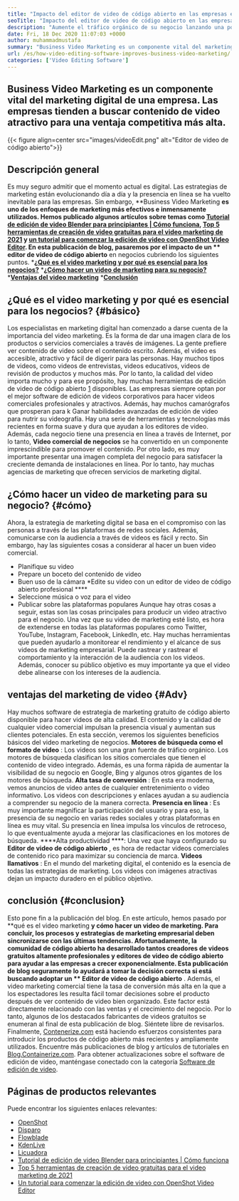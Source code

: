 ```yaml
---
title: "Impacto del editor de video de código abierto en las empresas en 2021" 
seoTitle: "Impacto del editor de video de código abierto en las empresas en 2021" 
description: "Aumente el tráfico orgánico de su negocio lanzando una poderosa campaña de video. Esta publicación de blog explica los beneficios de usar un editor de video de código abierto." 
date: Fri, 18 Dec 2020 11:07:03 +0000
author: muhammadmustafa
summary: "Business Video Marketing es un componente vital del marketing digital de una empresa. Las empresas tienden a buscar contenido de video atractivo para una ventaja competitiva más alta." 
url: /es/how-video-editing-software-improves-business-video-marketing/
categories: ['Video Editing Software']
---
```


## Business Video Marketing es un componente vital del marketing digital de una empresa. Las empresas tienden a buscar contenido de video atractivo para una ventaja competitiva más alta.

{{< figure align=center src="images/videoEdit.png" alt="Editor de video de código abierto">}}


## Descripción general
Es muy seguro admitir que el momento actual es digital. Las estrategias de marketing están evolucionando día a día y la presencia en línea se ha vuelto inevitable para las empresas. Sin embargo, **Business Video Marketing  **es uno de los enfoques de marketing más efectivos e inmensamente utilizados. Hemos publicado algunos artículos sobre temas como [Tutorial de edición de video Blender para principiantes | Cómo funciona][2], [Top 5 herramientas de creación de video gratuitas para el video marketing de 2021][3] y [un tutorial para comenzar la edición de video con OpenShot Video Editor][4]. En esta publicación de blog, pasaremos por el impacto de un **  editor de video de código abierto**  en negocios cubriendo los siguientes puntos.
  ***[¿Qué es el video marketing y por qué es esencial para los negocios?][5]** 
  ***[¿Cómo hacer un video de marketing para su negocio?][6]** 
  ***[Ventajas del video marketing][7]** 
  ***[Conclusión][8]** 

## ¿Qué es el video marketing y por qué es esencial para los negocios?   {#básico}
Los especialistas en marketing digital han comenzado a darse cuenta de la importancia del video marketing. Es la forma de dar una imagen clara de los productos o servicios comerciales a través de imágenes. La gente prefiere ver contenido de video sobre el contenido escrito. Además, el video es accesible, atractivo y fácil de digerir para las personas. Hay muchos tipos de videos, como videos de entrevistas, videos educativos, videos de revisión de productos y muchos más. Por lo tanto, la calidad del video importa mucho y para ese propósito, hay muchas herramientas de edición de video de código abierto [1] disponibles. Las empresas siempre optan por el mejor software de edición de videos corporativos para hacer videos comerciales profesionales y atractivos.
Además, hay muchos camarógrafos que prosperan para k Ganar habilidades avanzadas de edición de video para nutrir su videografía. Hay una serie de herramientas y tecnologías más recientes en forma suave y dura que ayudan a los editores de video. Además, cada negocio tiene una presencia en línea a través de Internet, por lo tanto, **Video comercial de negocios**  se ha convertido en un componente imprescindible para promover el contenido. Por otro lado, es muy importante presentar una imagen completa del negocio para satisfacer la creciente demanda de instalaciones en línea. Por lo tanto, hay muchas agencias de marketing que ofrecen servicios de marketing digital.

## ¿Cómo hacer un video de marketing para su negocio?   {#cómo}
Ahora, la estrategia de marketing digital se basa en el compromiso con las personas a través de las plataformas de redes sociales. Además, comunicarse con la audiencia a través de videos es fácil y recto. Sin embargo, hay las siguientes cosas a considerar al hacer un buen video comercial.
  * Planifique su video
  * Prepare un boceto del contenido de video
  * Buen uso de la cámara
  *Edite su video con un editor de video de código abierto profesional  **** 
  * Seleccione música o voz para el video
  * Publicar sobre las plataformas populares
Aunque hay otras cosas a seguir, estas son las cosas principales para producir un video atractivo para el negocio. Una vez que su video de marketing esté listo, es hora de extenderse en todas las plataformas populares como Twitter, YouTube, Instagram, Facebook, LinkedIn, etc. Hay muchas herramientas que pueden ayudarlo a monitorear el rendimiento y el alcance de sus videos de marketing empresarial. Puede rastrear y rastrear el comportamiento y la interacción de la audiencia con los videos. Además, conocer su público objetivo es muy importante ya que el video debe alinearse con los intereses de la audiencia.

## ventajas del marketing de video   {#Adv}
Hay muchos software de estrategia de marketing gratuito de código abierto disponible para hacer videos de alta calidad. El contenido y la calidad de cualquier video comercial impulsan la presencia visual y aumentan sus clientes potenciales. En esta sección, veremos los siguientes beneficios básicos del video marketing de negocios.
**Motores de búsqueda como el formato de video** : Los videos son una gran fuente de tráfico orgánico. Los motores de búsqueda clasifican los sitios comerciales que tienen el contenido de video integrado. Además, es una forma rápida de aumentar la visibilidad de su negocio en Google, Bing y algunos otros gigantes de los motores de búsqueda.
**Alta tasa de conversión** : En esta era moderna, vemos anuncios de video antes de cualquier entretenimiento o video informativo. Los videos con descripciones y enlaces ayudan a su audiencia a comprender su negocio de la manera correcta.
**Presencia en línea** : Es muy importante magnificar la participación del usuario y para eso, la presencia de su negocio en varias redes sociales y otras plataformas en línea es muy vital. Su presencia en línea impulsa los vínculos de retroceso, lo que eventualmente ayuda a mejorar las clasificaciones en los motores de búsqueda.
****Alta productividad ****: Una vez que haya configurado su  **Editor de video de código abierto**  , es hora de redactar videos comerciales de contenido rico para maximizar su conciencia de marca.
**Videos llamativos** : En el mundo del marketing digital, el contenido es la esencia de todas las estrategias de marketing. Los videos con imágenes atractivas dejan un impacto duradero en el público objetivo.

## conclusión   {#conclusion}
Esto pone fin a la publicación del blog. En este artículo, hemos pasado por **qué es el video marketing  **y cómo hacer un video de marketing. Para concluir, los procesos y estrategias de marketing empresarial deben sincronizarse con las últimas tendencias. Afortunadamente, la comunidad de código abierto ha desarrollado tantos creadores de videos gratuitos altamente profesionales y editores de video de código abierto para ayudar a las empresas a crecer exponencialmente. Esta publicación de blog seguramente lo ayudará a tomar la decisión correcta si está buscando adoptar un **  Editor de video de código abierto** . Además, el video marketing comercial tiene la tasa de conversión más alta en la que a los espectadores les resulta fácil tomar decisiones sobre el producto después de ver contenido de video bien organizado. Este factor está directamente relacionado con las ventas y el crecimiento del negocio. Por lo tanto, algunos de los destacados fabricantes de videos gratuitos se enumeran al final de esta publicación de blog. Siéntete libre de revisarlos.
Finalmente, [Contenerize.com][9] está haciendo esfuerzos consistentes para introducir los productos de código abierto más recientes y ampliamente utilizados. Encuentre más publicaciones de blog y artículos de tutoriales en [Blog.Containerize.com][10]. Para obtener actualizaciones sobre el software de edición de video, manténgase conectado con la categoría [Software de edición de video][1].

## Páginas de productos relevantes
Puede encontrar los siguientes enlaces relevantes:
  * [OpenShot][11]
  * [Disparo][12]
  * [Flowblade][13]
  * [KdenLive][14]
  * [Licuadora][15]
  * [Tutorial de edición de video Blender para principiantes | Cómo funciona][2]
  * [Top 5 herramientas de creación de video gratuitas para el video marketing de 2021][3]
  * [Un tutorial para comenzar la edición de video con OpenShot Video Editor][4]

  
[1]: https://products.containerize.com/video-editing-software
[2]: https://blog.containerize.com/video-editing-software/blender-video-editing-tutorial-for-beginners/
[3]: https://blog.containerize.com/video-editing-software/top-5-open-source-video-editor-software-for-video-marketing/
[4]: https://blog.containerize.com/video-editing-software/openshot-video-editor-tutorial-for-beginners-open-source/
[5]: #essential
[6]: #how
[7]: #adv
[8]: #Conclusion
[9]: https://www.containerize.com/
[10]: https://blog.containerize.com/
[11]: https://products.containerize.com/video-editing-software/openshot
[12]: https://products.containerize.com/video-editing-software/shotcut
[13]: https://products.containerize.com/video-editing-software/flowblade
[14]: https://products.containerize.com/video-editing-software/kdenlive
[15]: https://products.containerize.com/video-editing-software/blender
